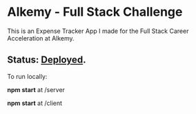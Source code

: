 # Alkemy - Full Stack Challenge 

This is an Expense Tracker App I made for the Full Stack Career Acceleration at Alkemy.

## Status: [Deployed](http://wifinances.netlify.app).








To run locally:

**npm start** at /server

**npm start** at /client
